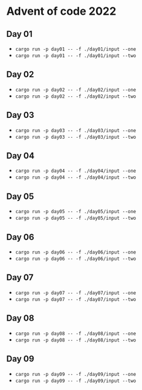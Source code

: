 # Advent of code 2022

## Day 01

- `cargo run -p day01 -- -f ./day01/input --one`
- `cargo run -p day01 -- -f ./day01/input --two`

## Day 02

- `cargo run -p day02 -- -f ./day02/input --one`
- `cargo run -p day02 -- -f ./day02/input --two`


## Day 03

- `cargo run -p day03 -- -f ./day03/input --one`
- `cargo run -p day03 -- -f ./day03/input --two`

## Day 04

- `cargo run -p day04 -- -f ./day04/input --one`
- `cargo run -p day04 -- -f ./day04/input --two`

## Day 05

- `cargo run -p day05 -- -f ./day05/input --one`
- `cargo run -p day05 -- -f ./day05/input --two`

## Day 06

- `cargo run -p day06 -- -f ./day06/input --one`
- `cargo run -p day06 -- -f ./day06/input --two`

## Day 07

- `cargo run -p day07 -- -f ./day07/input --one`
- `cargo run -p day07 -- -f ./day07/input --two`

## Day 08

- `cargo run -p day08 -- -f ./day08/input --one`
- `cargo run -p day08 -- -f ./day08/input --two`

## Day 09

- `cargo run -p day09 -- -f ./day09/input --one`
- `cargo run -p day09 -- -f ./day09/input --two`
